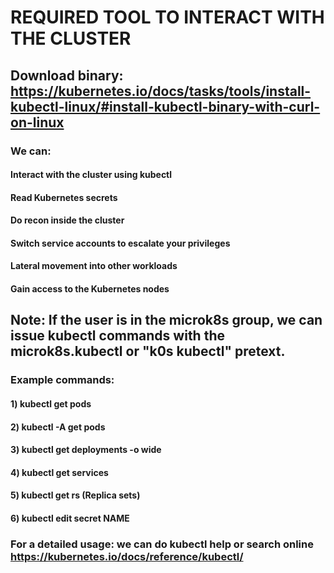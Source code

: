 # REQUIRED TOOL TO INTERACT WITH THE CLUSTER

## Download binary: https://kubernetes.io/docs/tasks/tools/install-kubectl-linux/#install-kubectl-binary-with-curl-on-linux

### We can:

#### Interact with the cluster using kubectl
#### Read Kubernetes secrets
#### Do recon inside the cluster
#### Switch service accounts to escalate your privileges
#### Lateral movement into other workloads
#### Gain access to the Kubernetes nodes

## Note: If the user is in the microk8s group, we can issue kubectl commands with the microk8s.kubectl or "k0s kubectl" pretext.

### Example commands:

#### 1) kubectl get pods

#### 2) kubectl -A get pods

#### 3) kubectl get deployments -o wide

#### 4) kubectl get services

#### 5) kubectl get rs (Replica sets)

#### 6) kubectl edit secret NAME

### For a detailed usage: we can do kubectl help or search online https://kubernetes.io/docs/reference/kubectl/
